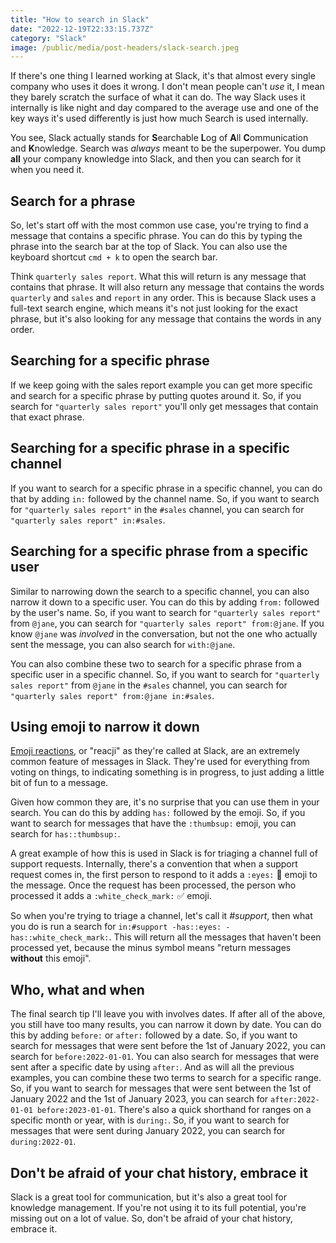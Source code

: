 ```yaml
---
title: "How to search in Slack"
date: "2022-12-19T22:33:15.737Z"
category: "Slack"
image: /public/media/post-headers/slack-search.jpeg
---
```


If there's one thing I learned working at Slack, it's that almost every single company who uses it does it wrong. I don't mean people can't _use_ it, I mean they barely scratch the surface of what it can do. The way Slack uses it internally is like night and day compared to the average use and one of the key ways it's used differently is just how much Search is used internally.

You see, Slack actually stands for **S**earchable **L**og of **A**ll **C**ommunication and **K**nowledge. Search was *always* meant to be the superpower. You dump **all** your company knowledge into Slack, and then you can search for it when you need it.

## Search for a phrase

So, let's start off with the most common use case, you're trying to find a message that contains a specific phrase. You can do this by typing the phrase into the search bar at the top of Slack. You can also use the keyboard shortcut `cmd + k` to open the search bar.

Think `quarterly sales report`. What this will return is any message that contains that phrase. It will also return any message that contains the words `quarterly` and `sales` and `report` in any order. This is because Slack uses a full-text search engine, which means it's not just looking for the exact phrase, but it's also looking for any message that contains the words in any order.

## Searching for a specific phrase

If we keep going with the sales report example you can get more specific and search for a specific phrase by putting quotes around it. So, if you search for `"quarterly sales report"` you'll only get messages that contain that exact phrase.

## Searching for a specific phrase in a specific channel

If you want to search for a specific phrase in a specific channel, you can do that by adding `in:` followed by the channel name. So, if you want to search for `"quarterly sales report"` in the `#sales` channel, you can search for `"quarterly sales report" in:#sales`.

## Searching for a specific phrase from a specific user

Similar to narrowing down the search to a specific channel, you can also narrow it down to a specific user. You can do this by adding `from:` followed by the user's name. So, if you want to search for `"quarterly sales report"` from `@jane`, you can search for `"quarterly sales report" from:@jane`. If you know `@jane` was *involved* in the conversation, but not the one who actually sent the message, you can also search for `with:@jane`.

You can also combine these two to search for a specific phrase from a specific user in a specific channel. So, if you want to search for `"quarterly sales report"` from `@jane` in the `#sales` channel, you can search for `"quarterly sales report" from:@jane in:#sales`.

## Using emoji to narrow it down

[Emoji reactions](https://slack.com/intl/en-ie/help/articles/202931348-Use-emoji-and-reactions#add-an-emoji-reaction), or "reacji" as they're called at Slack, are an extremely common feature of messages in Slack. They're used for everything from voting on things, to indicating something is in progress, to just adding a little bit of fun to a message. 

Given how common they are, it's no surprise that you can use them in your search. You can do this by adding `has:` followed by the emoji. So, if you want to search for messages that have the `:thumbsup:` emoji, you can search for `has::thumbsup:`.

A great example of how this is used in Slack is for triaging a channel full of support requests. Internally, there's a convention that when a support request comes in, the first person to respond to it adds a `:eyes:` 👀 emoji to the message. Once the request has been processed, the person who processed it adds a `:white_check_mark:` ✅ emoji. 

So when you're trying to triage a channel, let's call it *#support*, then what you do is run a search for `in:#support -has::eyes: -has::white_check_mark:`. This will return all the messages that haven't been processed yet, because the minus symbol means "return messages **without** this emoji".

## Who, what and when

The final search tip I'll leave you with involves dates. If after all of the above, you still have too many results, you can narrow it down by date. You can do this by adding `before:` or `after:` followed by a date. So, if you want to search for messages that were sent before the 1st of January 2022, you can search for `before:2022-01-01`. You can also search for messages that were sent after a specific date by using `after:`. And as will all the previous examples, you can combine these two terms to search for a specific range. So, if you want to search for messages that were sent between the 1st of January 2022 and the 1st of January 2023, you can search for `after:2022-01-01 before:2023-01-01`. There's also a quick shorthand for ranges on a specific month or year, with is `during:`. So, if you want to search for messages that were sent during January 2022, you can search for `during:2022-01`.

## Don't be afraid of your chat history, embrace it

Slack is a great tool for communication, but it's also a great tool for knowledge management. If you're not using it to its full potential, you're missing out on a lot of value. So, don't be afraid of your chat history, embrace it.